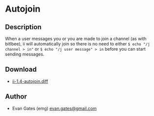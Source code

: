 Autojoin
========

Description
-----------
When a user messages you or you are made to join a channel (as with bitlbee),
ii will automatically join so there is no need to either `$ echo "/j channel >
in"` or `$ echo "/j user message" > in` before you can start sending messages.

Download
--------
* [ii-1.4-autojoin.diff](ii-1.4-autojoin.diff)

Author
------
* Evan Gates (emg) <evan.gates@gmail.com>
